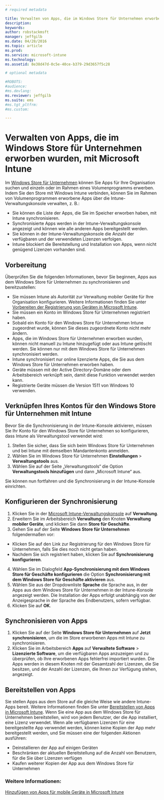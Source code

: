 ```yaml
---
# required metadata

title: Verwalten von Apps, die im Windows Store für Unternehmen erworben wurden | Microsoft Intune
description:
keywords:
author: robstackmsft
manager: jeffgilb
ms.date: 04/28/2016
ms.topic: article
ms.prod:
ms.service: microsoft-intune
ms.technology:
ms.assetid: 8e38d47d-0c5e-40ce-b379-29d3657f5c28

# optional metadata

#ROBOTS:
#audience:
#ms.devlang:
ms.reviewer: jeffgilb
ms.suite: ems
#ms.tgt_pltfrm:
#ms.custom:

---
```


# Verwalten von Apps, die im Windows Store für Unternehmen erworben wurden, mit Microsoft Intune
Im [Windows Store für Unternehmen](https://www.microsoft.com/business-store) können Sie Apps für Ihre Organisation suchen und einzeln oder im Rahmen eines Volumenprogramms erwerben. Indem Sie den Store mit Windows Intune verbinden, können Sie im Rahmen von Volumenprogrammen erworbene Apps über die Intune-Verwaltungskonsole verwalten, z. B.:
* Sie können die Liste der Apps, die Sie im Speicher erworben haben, mit Intune synchronisieren.
* Synchronisierte Apps werden in der Intune-Verwaltungskonsole angezeigt und können wie alle anderen Apps bereitgestellt werden.
* Sie können in der Intune-Verwaltungskonsole die Anzahl der verfügbaren und der verwendeten Lizenzen verfolgen.
* Intune blockiert die Bereitstellung und Installation von Apps, wenn nicht genügend Lizenzen vorhanden sind.

## Vorbereitung
Überprüfen Sie die folgenden Informationen, bevor Sie beginnen, Apps aus dem Windows Store für Unternehmen zu synchronisieren und bereitzustellen:
* Sie müssen Intune als Autorität zur Verwaltung mobiler Geräte für Ihre Organisation konfigurieren. Weitere Informationen finden Sie unter [Vorbereiten der Registrierung von Geräten in Microsoft Intune](get-ready-to-enroll-devices-in-microsoft-intune.md).
* Sie müssen ein Konto im Windows Store für Unternehmen registriert haben.
* Sobald ein Konto für den Windows Store für Unternehmen Intune zugeordnet wurde, können Sie dieses zugeordnete Konto nicht mehr ändern.
* Apps, die im Windows Store für Unternehmen erworben wurden, können nicht manuell zu Intune hinzugefügt oder aus Intune gelöscht werden. Sie können nur mit dem Windows Store für Unternehmen synchronisiert werden.
* Intune synchronisiert nur online lizenzierte Apps, die Sie aus dem Windows Store für Unternehmen erworben haben.
* Geräte müssen mit der Active Directory-Domäne oder dem Arbeitsbereich verknüpft sein, damit diese Funktion verwendet werden kann.
* Registrierte Geräte müssen die Version 1511 von Windows 10 verwenden.

## Verknüpfen Ihres Kontos für den Windows Store für Unternehmen mit Intune
Bevor Sie die Synchronisierung in der Intune-Konsole aktivieren, müssen Sie Ihr Konto für den Windows Store für Unternehmen so konfigurieren, dass Intune als Verwaltungstool verwendet wird:
1. Stellen Sie sicher, dass Sie sich beim Windows Store für Unternehmen und bei Intune mit demselben Mandantenkonto anmelden.
2. Wählen Sie im Windows Store für Unternehmen **Einstellungen** > **Verwaltungstools** aus.
3. Wählen Sie auf der Seite „Verwaltungstools“ die Option **Verwaltungstools hinzufügen** und dann „Microsoft Intune“ aus.

Sie können nun fortfahren und die Synchronisierung in der Intune-Konsole einrichten.

## Konfigurieren der Synchronisierung

1. Klicken Sie in der [Microsoft Intune-Verwaltungskonsole](https://manage.microsoft.com) auf **Verwaltung**.
2. Erweitern Sie im Arbeitsbereich **Verwaltung** den Knoten **Verwaltung mobiler Geräte**, und klicken Sie dann **Store für Geschäfte**.
3. Gehen Sie auf der Seite **Windows Store für Unternehmen** folgendermaßen vor:
* Klicken Sie auf den Link zur Registrierung für den Windows Store für Unternehmen, falls Sie dies noch nicht getan haben.
* Nachdem Sie sich registriert haben, klicken Sie auf **Synchronisierung konfigurieren**.
4. Wählen Sie im Dialogfeld **App-Synchronisierung mit dem Windows Store für Geschäfte konfigurieren** die Option **Synchronisierung mit dem Windows Store für Geschäfte aktivieren** aus.
5. Wählen Sie aus der Dropdownliste **Sprache** die Sprache aus, in der Apps aus dem Windows Store für Unternehmen in der Intune-Konsole angezeigt werden. Die Installation der Apps erfolgt unabhängig von der Anzeigesprache in der Sprache des Endbenutzers, sofern verfügbar.
6. Klicken Sie auf **OK**.

## Synchronisieren von Apps

1. Klicken Sie auf der Seite **Windows Store für Unternehmen** auf **Jetzt synchronisieren**, um die im Store erworbenen Apps mit Intune zu synchronisieren.
2. Klicken Sie im Arbeitsbereich **Apps** auf **Verwaltete Software** > **Lizenzierte Software**, um die verfügbaren Apps anzuzeigen und zu überprüfen, ob Ihre erworbenen Apps fehlerfrei importiert wurden.
Die Apps werden in diesem Knoten mit der Gesamtzahl der Lizenzen, die Sie besitzen, und der Anzahl der Lizenzen, die Ihnen zur Verfügung stehen, angezeigt.

## Bereitstellen von Apps

Sie stellen Apps aus dem Store auf die gleiche Weise wie andere Intune-Apps bereit. Weitere Informationen finden Sie unter [Bereitstellen von Apps in Microsoft Intune](deploy-apps-in-microsoft-intune.md).
Wenn Sie eine App aus dem Windows Store für Unternehmen bereitstellen, wird von jedem Benutzer, der die App installiert, eine Lizenz verwendet. Wenn alle verfügbaren Lizenzen für eine bereitgestellte App verwendet werden, können keine Kopien der App mehr bereitgestellt werden, und Sie müssen eine der folgenden Aktionen ausführen:
* Deinstallieren der App auf einigen Geräten
* Beschränken der aktuellen Bereitstellung auf die Anzahl von Benutzern, für die Sie über Lizenzen verfügen
* Kaufen weiterer Kopien der App aus dem Windows Store für Unternehmen


### Weitere Informationen:
[Hinzufügen von Apps für mobile Geräte in Microsoft Intune](add-apps-for-mobile-devices-in-microsoft-intune.md)




<!--HONumber=May16_HO2-->



